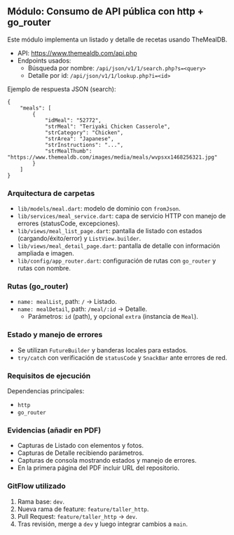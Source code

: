 ## Módulo: Consumo de API pública con http + go_router

Este módulo implementa un listado y detalle de recetas usando TheMealDB.

- API: https://www.themealdb.com/api.php
- Endpoints usados:
	- Búsqueda por nombre: `/api/json/v1/1/search.php?s=<query>`
	- Detalle por id: `/api/json/v1/1/lookup.php?i=<id>`

Ejemplo de respuesta JSON (search):

```
{
	"meals": [
		{
			"idMeal": "52772",
			"strMeal": "Teriyaki Chicken Casserole",
			"strCategory": "Chicken",
			"strArea": "Japanese",
			"strInstructions": "...",
			"strMealThumb": "https://www.themealdb.com/images/media/meals/wvpsxx1468256321.jpg"
		}
	]
}
```

### Arquitectura de carpetas

- `lib/models/meal.dart`: modelo de dominio con `fromJson`.
- `lib/services/meal_service.dart`: capa de servicio HTTP con manejo de errores (statusCode, excepciones).
- `lib/views/meal_list_page.dart`: pantalla de listado con estados (cargando/éxito/error) y `ListView.builder`.
- `lib/views/meal_detail_page.dart`: pantalla de detalle con información ampliada e imagen.
- `lib/config/app_router.dart`: configuración de rutas con `go_router` y rutas con nombre.

### Rutas (go_router)

- `name: mealList`, path: `/` → Listado.
- `name: mealDetail`, path: `/meal/:id` → Detalle.
	- Parámetros: `id` (path), y opcional `extra` (instancia de `Meal`).

### Estado y manejo de errores

- Se utilizan `FutureBuilder` y banderas locales para estados.
- `try/catch` con verificación de `statusCode` y `SnackBar` ante errores de red.

### Requisitos de ejecución

Dependencias principales:

- `http`
- `go_router`

### Evidencias (añadir en PDF)

- Capturas de Listado con elementos y fotos.
- Capturas de Detalle recibiendo parámetros.
- Capturas de consola mostrando estados y manejo de errores.
- En la primera página del PDF incluir URL del repositorio.

### GitFlow utilizado

1. Rama base: `dev`.
2. Nueva rama de feature: `feature/taller_http`.
3. Pull Request: `feature/taller_http` → `dev`.
4. Tras revisión, merge a `dev` y luego integrar cambios a `main`.




